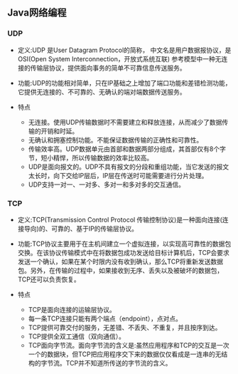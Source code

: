 ## Java网络编程
### UDP
- 定义:UDP 是User Datagram Protocol的简称， 中文名是用户数据报协议，是OSI(Open System Interconnection，开放式系统互联) 参考模型中一种无连接的传输层协议，提供面向事务的简单不可靠信息传送服务。

- 功能:UDP的功能相对简单，只在IP基础之上增加了端口功能和差错检测功能，它提供无连接的、不可靠的、无确认的端对端数据传送服务。

- 特点
  - 无连接。使用UDP传输数据时不需要建立和释放连接，从而减少了数据传输的开销和时延。
  - 无确认和拥塞控制功能。不能保证数据传输的正确性和可靠性。
  - 传输效率高。UDP数据单元由首部和数据两部分组成，其首部仅有8个字节，短小精悍，所以传输数据的效率比较高。
  - UDP是面向报文的。UDP不具有报文的分段和重组功能，当它发送的报文太长时，向下交给IP层后，IP层在传送时可能需要进行分片处理。
  - UDP支持一对一、一对多、多对一和多对多的交互通信。

### TCP
- 定义:TCP(Transmission Control Protocol 传输控制协议)是一种面向连接(连接导向)的、可靠的、基于IP的传输层协议。

- 功能:TCP协议主要用于在主机间建立一个虚拟连接，以实现高可靠性的数据包交换。在该协议传输模式中在将数据包成功发送给目标计算机后，TCP会要求发送一个确认，如果在某个时限内没有收到确认，那么TCP将重新发送数据包。另外，在传输的过程中，如果接收到无序、丢失以及被破坏的数据包，TCP还可以负责恢复。

- 特点
  - TCP是面向连接的运输层协议。
  - 每一条TCP连接只能有两个端点（endpoint），点对点。
  - TCP提供可靠交付的服务，无差错、不丢失、不重复，并且按序到达。
  - TCP提供全双工通信（双向通信）。
  - TCP面向字节流。面向字节流的含义是:虽然应用程序和TCP的交互是一次一个的数据块，但TCP把应用程序交下来的数据仅仅看成是一连串的无结构的字节流。TCP并不知道所传送的字节流的含义。

